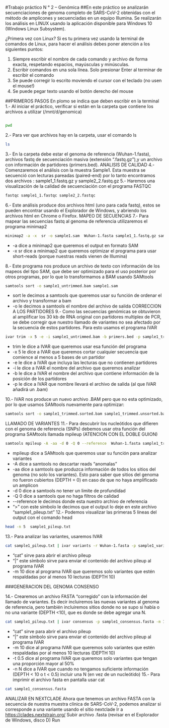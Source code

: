 #Trabajo práctico N ° 2 – Genómica
##En este práctico se analizarán secuenciaciones de genoma completo de SARS-CoV-2 obtenidas con el método de amplicones y secuenciadas en un equipo Illumina.  Se realizarán los análisis en LINUX usando la aplicación disponible para Windows 10 (Windows Linux Subsystem).

¿Primera vez con Linux?
Si es tu primera vez usando la terminal de comandos de Linux, para hacer el análisis debes poner atención a los siguientes puntos:
1)	Siempre escribir el nombre de cada comando y archivo de forma exacta, respetando espacios, mayúsculas y minúsculas.
2)	Escribir comandos en una sola línea. Solo presionar Enter al terminar de escribir el comando
3)	Se puede corregir lo escrito moviendo el cursor con el teclado (no usen el mouse!)
4)	Se puede pegar texto usando el botón derecho del mouse

##PRIMEROS PASOS
En plomo se indica que deben escribir en la terminal
1.-  Al iniciar el práctico, verificar si están en la carpeta que contiene los archivos a utilizar (/mnt/d/genomica)

```bash

pwd
```

2.- Para ver que archivos hay en la carpeta, usar el comando ls
```bash
ls
```

3.- En la carpeta debe estar el genoma de referencia (Wuhan-1.fasta), archivos fastq de secuenciación masiva (extensión “.fastq.gz”),y un archivo con información de partidores (primers.bed).
ANALISIS DE CALIDAD
4.- Comenzaremos el análisis con la muestra Sample1. Esta muestra se secuenció con lecturas pareadas (paired-end) por lo tanto encontramos dos archivos : sample1_1.fastq.gz y sample2_2.fastq.gz
5.- Haremos una visualización de la calidad de secuenciación con el programa FASTQC
```bash
fastqc sample1_1.fastqc sample2_2.fastqc
```
6.- Este análisis produce dos archivos html (uno para cada fastq), estos se pueden encontrar usando el Explorador de Windows, y abriendo los archivos html en Chrome o Firefox.
MAPEO DE SECUENCIAS
 7.- Para mapear las secuencias fastq al genoma de referencia utilizaremos el programa minimap2
```bash
minimap2 -a -x  sr -o sample1.sam  Wuhan-1.fasta sample1_1.fastq.gz sample1_1.fastq.gz
```
* -a dice a minimap2 que queremos el output en formato SAM
* -x sr dice a minimap2 que queremos optimizar el programa para usar short-reads (porque nuestras reads vienen de Illumina)

8.- Este programa nos produce un archivo de texto con información de los mapeos del tipo SAM, que debe ser optimizado para el uso posterior por otros programas, por lo que lo transformamos a BAM usando SAMtools
```bash
samtools sort -o sample1_untrimmed.bam sample1.sam
```
* sort le decimos a samtools que queremos usar su función de ordenar el archivo y transformar a bam
* -o le decimos a samtools el nombre del archivo de salida
CORRECCION A LOS PARTIDORES 
9.- Como las secuencias genómicas se obtuvieron al amplificar los 30 kb de RNA original con partidores multiplex de PCR, se debe corregir que nuestro llamado de variantes no sea afectado por la secuencia de estos partidores. Para esto usamos el programa IVAR
```bash
ivar trim -x 5 -e -i sample1_untrimmed.bam -b primers.bed -p sample1_trimmed.unsorted
```
* trim le dice a IVAR que queremos usar esa función del programa
* -x 5 le dice a IVAR que queremos cortar cualquier secuencia que comience al menos a 5 bases de un partidor 
* -e le dice a IVAR que incluya las lecturas que no contienen partidores
* -i le dice a IVAR el nombre del archivo que queremos analizar
* -b le dice a IVAR el nombre del archivo que contiene información de la posición de los partidores
* -p  le dice a IVAR que nombre llevará el archivo de salida  (al que IVAR añadirá un .bam)

10.- IVAR nos produce un nuevo archivo .BAM pero que no esta optimizado, por lo que usamos SAMtools nuevamente para optimizar:
```bash
samtools sort -o sample1_trimmed.sorted.bam sample1_trimmed.unsorted.bam
```

LLAMADO DE VARIANTES
11.- Para descubrir los nucleótidos que difieren con el genoma de referencia (SNPs) debemos usar otra función del programa SAMtools llamada mpileup (ATENCION CON EL DOBLE GUION)
```bash
samtools mpileup -A -aa -d 0 -Q 0 --reference  Wuhan-1.fasta sample1_trimmed.sorted.bam > sample1_pileup.txt
```
* mpileup dice a SAMtools que queremos usar su función para analizar variantes
* -A dice a samtools no descartar reads “anomalas”
* -aa dice a samtools que produzca información de todos los sitios del genoma (no solo los variantes). Esto para saber que sitios del genoma no fueron cubiertos (DEPTH = 0) en caso de que no haya amplificado un amplicon
* -d 0 dice a samtools no tener un limite de profundidad 
* -Q 0 dice  a samtools que no haga filtros de calidad 
* --reference le decimos donde esta nuestro archivo de referencia
* “>” con este símbolo le decimos que el output lo deje en este archivo “sample1_pileup.txt”
12.- Podemos visualizar las primeras 5 líneas del output con el comando head
```bash
head -n 5  sample1_pileup.txt
```

13.- Para analizar las variantes, usaremos IVAR 
```bash
cat sample1_pileup.txt | ivar variants -r Wuhan-1.fasta -p sample1_variants.tsv -m 10
```
* “cat” sirve para abrir el archivo pileup 
* “|” este símbolo sirve para enviar el contenido del archivo pileup al programa IVAR
* -m 10 dice al programa IVAR que queremos solo variantes que estén respaldadas por al menos 10 lecturas (DEPTH 10)

###GENERACION DEL GENOMA CONSENSO

14.- Crearemos un archivo FASTA “corregido” con la información del llamado de variantes. Es decir incluiremos las nuevas variantes al genoma de referencia, pero también incluiremos sitios donde no se supo si había o no una variante (DEPTH <10), que es donde se debe agregar una N.
```bash
cat sample1_pileup.txt | ivar consensus -p sample1_consensus.fasta -m 10 -t 0.5 -n N
```
* “cat” sirve para abrir el archivo pileup 
* “|” este símbolo sirve para enviar el contenido del archivo pileup al programa IVAR
* -m 10 dice al programa IVAR que queremos solo variantes que estén respaldadas por al menos 10 lecturas (DEPTH 10)
* -t 0.5 dice al programa IVAR que queremos solo variantes que tengan una proporción mayor al 50%
* -n N dice a IVAR que cuando no tengamos suficiente información (DEPTH < 10 o t < 0.5) incluir una N (en vez de un nucleótido)
15.- Para imprimir el archivo fasta en pantalla usar cat
```bash
cat sample1_consensus.fasta
```

ANALIZAR EN NEXTCLADE
Ahora que tenemos un archivo FASTA con la secuencia de nuestra muestra clínica de SARS-CoV-2, podemos analizar si corresponde a una variante usando el sitio nextclade
Ir a https://clades.nextstrain.org/
Subir archivo .fasta (revisar en el Explorador de Windows, disco D)
Run
